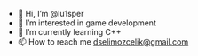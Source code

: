 - 👋 Hi, I’m @lu1sper
- 👀 I’m interested in game development
- 🌱 I’m currently learning C++
- 📫 How to reach me dselimozcelik@gmail.com

<!---
lu1sper/lu1sper is a ✨ special ✨ repository because its `README.md` (this file) appears on your GitHub profile.
You can click the Preview link to take a look at your changes.
--->
